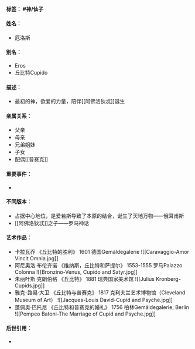 #### 标签： #神/仙子
#### 姓名：
- 厄洛斯
#### 别名：
- Eros
- 丘比特Cupido
#### 描述：
- 最初的神，欲爱的力量，陪伴[[阿佛洛狄忒]]诞生
#### 亲属关系：
- 父亲
- 母亲
- 兄弟姐妹
- 子女
- 配偶[[普赛克]]
#### 重要事件：
- 
#### 不同版本：
- 占据中心地位，是爱若斯导致了本原的结合，诞生了天地万物——俄耳甫斯
- [[阿佛洛狄忒]]之子——罗马神话
#### 艺术作品：
- 卡拉瓦乔 《丘比特的胜利》 1601 德国Gemäldegalerie
![[Caravaggio-Amor Vincit Omnia.jpg]]
- 阿尼奥洛·布伦齐诺 《维纳斯，丘比特和萨提尔》 1553-1555 罗马Palazzo Colonna 
![[Bronzino-Venus, Cupido and Satyr.jpg]]
- 朱丽叶斯·克朗伯格 《丘比特》 1881 瑞典国家美术馆
![[Julius Kronberg-Cupids.jpg]]
- 雅克-路易·大卫 《丘比特与普赛克》 1817 克利夫兰艺术博物馆（Cleveland Museum of Art）
![[Jacques-Louis David-Cupid and Psyche.jpg]]
- 蓬佩奥·巴托尼 《丘比特和普赛克的婚礼》 1756 柏林Gemäldegalerie, Berlin 
![[Pompeo Batoni-The Marriage of Cupid and Psyche.jpg]]
#### 后世引用：
- 